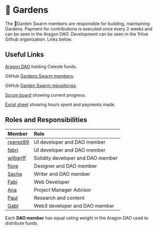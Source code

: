# 🌻 Gardens

The 🌻Garden Swarm members are responsible for building, maintaining Gardens. Payment for contributions is executed once every 2 weeks and can be seen in the Aragon DAO. Development can be seen in the 1Hive Github organization. Links below.

## Useful Links

[Aragon DAO](https://aragon.1hive.org/#/gardensswarm/0x4020b4cebf43789fc01e3e7601af4ca3036f6d97/) holding Celeste funds.

GitHub [Gardens Swarm members](https://github.com/orgs/1Hive/teams/gardens-swarm/members).

GitHub [Garden Swarm repositories](https://github.com/orgs/1Hive/teams/gardens-swarm/repositories).  
  
[Scrum board](https://app.zenhub.com/workspaces/gardens-onboarding-6047c26dc05a1c000e95bcf3/board?repos=353881841) showing current progress.

[Excel sheet](https://docs.google.com/spreadsheets/d/1NxW3enwFaG6-oKCw6SOOrLl_ZzNW4WZtSptZA8ezVDg/edit#gid=120529274) showing hours spent and payments made.

## Roles and Responsibilities

| Member | Role |
| :--- | :--- |
| [rperez89](https://github.com/rperez89) | UI developer and DAO member |
| [fabri](https://github.com/fabriziovigevani) | UI developer and DAO member |
| [willjgriff](https://github.com/willjgriff) | Solidity developer and DAO member |
| [fiore](https://forum.1hive.org/u/fioreb/summary) | Designer and DAO member |
| [Sacha](https://gardens.substack.com/people/882863-0xmiel-) | Writer and DAO member |
| [Fabi](https://github.com/famole/) | Web Developer |
| [Ana](https://uy.linkedin.com/in/ana-pereira-a3119a30) | Project Manager Advisor |
| [Paul](https://github.com/pglavin2) | Research and content |
| [Gabi](https://github.com/0xGabi) | Web3 developer and DAO member |

Each **DAO member** has equal voting weight in the Aragon DAO used to distribute funds.

